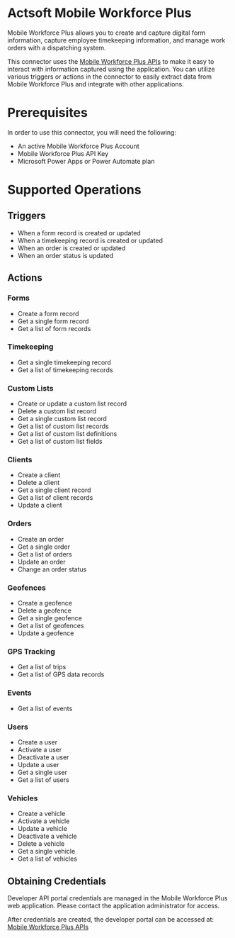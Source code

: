 # Actsoft Mobile Workforce Plus
Mobile Workforce Plus allows you to create and capture digital form information, capture employee timekeeping information, and manage work orders with a dispatching system.

This connector uses the [Mobile Workforce Plus APIs]( https://developer.wfmplatform.com/) to make it easy to interact with information captured using the application.  You can utilize various triggers or actions in the connector to easily extract data from Mobile Workforce Plus and integrate with other applications.

# Prerequisites
In order to use this connector, you will need the following:

- An active Mobile Workforce Plus Account
- Mobile Workforce Plus API Key
- Microsoft Power Apps or Power Automate plan


# Supported Operations

## Triggers
- When a form record is created or updated
- When a timekeeping record is created or updated
- When an order is created or updated
- When an order status is updated

## Actions
### Forms
- Create a form record
- Get a single form record
- Get a list of form records

### Timekeeping
- Get a single timekeeping record
- Get a list of timekeeping records

### Custom Lists
- Create or update a custom list record
- Delete a custom list record
- Get a single custom list record
- Get a list of custom list records
- Get a list of custom list definitions
- Get a list of custom list fields

### Clients
- Create a client
- Delete a client
- Get a single client record
- Get a list of client records
- Update a client

### Orders
- Create an order
- Get a single order
- Get a list of orders
- Update an order
- Change an order status

### Geofences
- Create a geofence
- Delete a geofence
- Get a single geofence
- Get a list of geofences
- Update a geofence

### GPS Tracking
- Get a list of trips
- Get a list of GPS data records

### Events
- Get a list of events

### Users
- Create a user
- Activate a user
- Deactivate a user
- Update a user
- Get a single user
- Get a list of users 

### Vehicles
- Create a vehicle
- Activate a vehicle
- Update a vehicle
- Deactivate a vehicle
- Delete a vehicle
- Get a single vehicle
- Get a list of vehicles


## Obtaining Credentials
Developer API portal credentials are managed in the Mobile Workforce Plus web application. Please contact the application administrator for access.

After credentials are created, the developer portal can be accessed at: [Mobile Workforce Plus APIs](https://developer.wfmplatform.com/)



